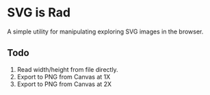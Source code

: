 # SVG is Rad

A simple utility for manipulating exploring SVG images in the browser.

## Todo

1. Read width/height from file directly.
2. Export to PNG from Canvas at 1X
3. Export to PNG from Canvas at 2X